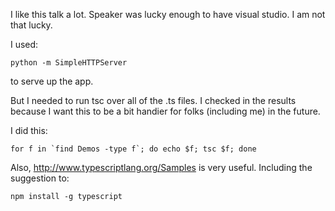 I like this talk a lot.   Speaker was lucky enough to have visual studio.  I am not that lucky.

I used:

~~~~~~~~~~~~
python -m SimpleHTTPServer
~~~~~~~~~~~~
to serve up the app.  

 

But I needed to run tsc over all of the .ts files.   I checked in the results because I want this to be a bit 
handier for folks (including me) in the future.

I did this: 

~~~~~~~~~~~
for f in `find Demos -type f`; do echo $f; tsc $f; done
~~~~~~~~~~~

Also, http://www.typescriptlang.org/Samples is very useful.   Including the suggestion to:

~~~~~~~~~~~~
npm install -g typescript
~~~~~~~~~~~~

